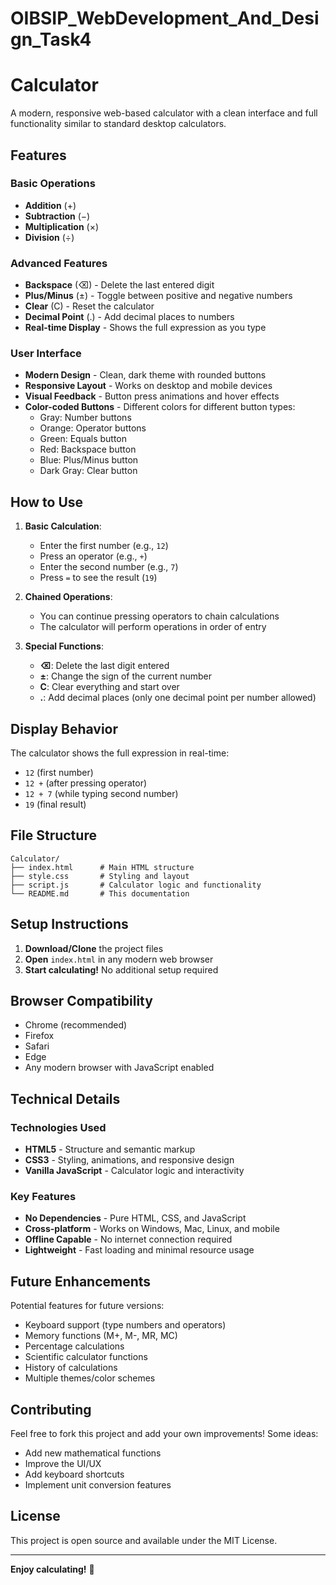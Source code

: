 # OIBSIP_WebDevelopment_And_Design_Task4

# Calculator

A modern, responsive web-based calculator with a clean interface and full functionality similar to standard desktop calculators.

## Features

### Basic Operations
- **Addition** (+)
- **Subtraction** (−)
- **Multiplication** (×)
- **Division** (÷)

### Advanced Features
- **Backspace** (⌫) - Delete the last entered digit
- **Plus/Minus** (±) - Toggle between positive and negative numbers
- **Clear** (C) - Reset the calculator
- **Decimal Point** (.) - Add decimal places to numbers
- **Real-time Display** - Shows the full expression as you type

### User Interface
- **Modern Design** - Clean, dark theme with rounded buttons
- **Responsive Layout** - Works on desktop and mobile devices
- **Visual Feedback** - Button press animations and hover effects
- **Color-coded Buttons** - Different colors for different button types:
  - Gray: Number buttons
  - Orange: Operator buttons
  - Green: Equals button
  - Red: Backspace button
  - Blue: Plus/Minus button
  - Dark Gray: Clear button

## How to Use

1. **Basic Calculation**:
   - Enter the first number (e.g., `12`)
   - Press an operator (e.g., `+`)
   - Enter the second number (e.g., `7`)
   - Press `=` to see the result (`19`)

2. **Chained Operations**:
   - You can continue pressing operators to chain calculations
   - The calculator will perform operations in order of entry

3. **Special Functions**:
   - **⌫**: Delete the last digit entered
   - **±**: Change the sign of the current number
   - **C**: Clear everything and start over
   - **.**: Add decimal places (only one decimal point per number allowed)

## Display Behavior

The calculator shows the full expression in real-time:
- `12` (first number)
- `12 +` (after pressing operator)
- `12 + 7` (while typing second number)
- `19` (final result)

## File Structure

```
Calculator/
├── index.html      # Main HTML structure
├── style.css       # Styling and layout
├── script.js       # Calculator logic and functionality
└── README.md       # This documentation
```

## Setup Instructions

1. **Download/Clone** the project files
2. **Open** `index.html` in any modern web browser
3. **Start calculating!** No additional setup required

## Browser Compatibility

- Chrome (recommended)
- Firefox
- Safari
- Edge
- Any modern browser with JavaScript enabled

## Technical Details

### Technologies Used
- **HTML5** - Structure and semantic markup
- **CSS3** - Styling, animations, and responsive design
- **Vanilla JavaScript** - Calculator logic and interactivity

### Key Features
- **No Dependencies** - Pure HTML, CSS, and JavaScript
- **Cross-platform** - Works on Windows, Mac, Linux, and mobile
- **Offline Capable** - No internet connection required
- **Lightweight** - Fast loading and minimal resource usage

## Future Enhancements

Potential features for future versions:
- Keyboard support (type numbers and operators)
- Memory functions (M+, M-, MR, MC)
- Percentage calculations
- Scientific calculator functions
- History of calculations
- Multiple themes/color schemes

## Contributing

Feel free to fork this project and add your own improvements! Some ideas:
- Add new mathematical functions
- Improve the UI/UX
- Add keyboard shortcuts
- Implement unit conversion features

## License

This project is open source and available under the MIT License.

---

**Enjoy calculating!** 🧮 
